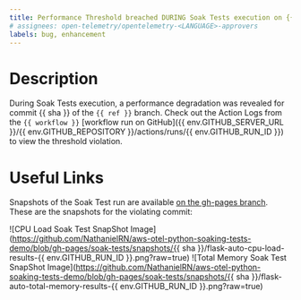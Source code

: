 ```yaml
---
title: Performance Threshold breached DURING Soak Tests execution on {{ date | date('dddd, MMMM Do') }}
# assignees: open-telemetry/opentelemetry-<LANGUAGE>-approvers
labels: bug, enhancement
---
```

# Description

During Soak Tests execution, a performance degradation was revealed for commit {{ sha }} of the `{{ ref }}` branch. Check out the Action Logs from the `{{ workflow }}` [workflow run on GitHub]({{ env.GITHUB_SERVER_URL }}/{{ env.GITHUB_REPOSITORY }}/actions/runs/{{ env.GITHUB_RUN_ID }}) to view the threshold violation.

# Useful Links

Snapshots of the Soak Test run are available [on the gh-pages branch](https://github.com/NathanielRN/aws-otel-python-soaking-tests-demo/tree/gh-pages/soak-tests/snapshots). These are the snapshots for the violating commit:

![CPU Load Soak Test SnapShot Image](https://github.com/NathanielRN/aws-otel-python-soaking-tests-demo/blob/gh-pages/soak-tests/snapshots/{{ sha }}/flask-auto-cpu-load-results-{{ env.GITHUB_RUN_ID }}.png?raw=true)
![Total Memory Soak Test SnapShot Image](https://github.com/NathanielRN/aws-otel-python-soaking-tests-demo/blob/gh-pages/soak-tests/snapshots/{{ sha }}/flask-auto-total-memory-results-{{ env.GITHUB_RUN_ID }}.png?raw=true)
